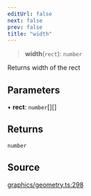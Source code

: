 ```yaml
---
editUrl: false
next: false
prev: false
title: "width"
---
```


> **width**(`rect`): `number`

Returns width of the rect

## Parameters

• **rect**: `number`[][]

## Returns

`number`

## Source

[graphics/geometry.ts:298](https://github.com/dgmjs/dgmjs/blob/main/packages/core/src/graphics/geometry.ts#L298)
